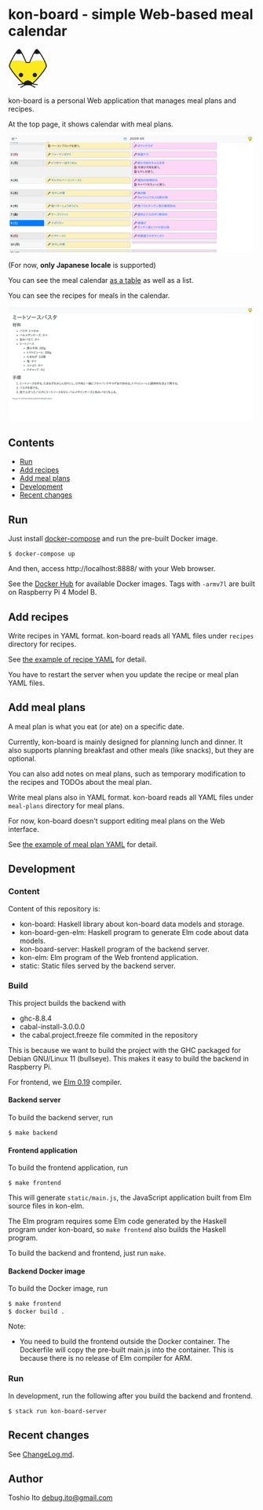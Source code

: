 # kon-board - simple Web-based meal calendar

<img src="static/icons/d/kon.svg" width="80" />

kon-board is a personal Web application that manages meal plans and recipes.

At the top page, it shows calendar with meal plans.

<a href="screenshots/shot_calendar.png"><img src="screenshots/shot_calendar.png" alt="Calendar" width="500" /></a>

(For now, **only Japanese locale** is supported)

You can see the meal calendar [as a table](screenshots/shot_caltable.png) as well as a list.

You can see the recipes for meals in the calendar.

<a href="screenshots/shot_recipe.png"><img src="screenshots/shot_recipe.png" alt="Recipe" width="500" /></a>

## Contents

- [Run](#run)
- [Add recipes](#add-recipes)
- [Add meal plans](#add-meal-plans)
- [Development](#development)
- [Recent changes](#recent-changes)


## Run

Just install [docker-compose](https://docs.docker.com/compose/) and run the pre-built Docker image.

    $ docker-compose up

And then, access http://localhost:8888/ with your Web browser.

See the [Docker Hub](https://hub.docker.com/r/debugito/kon-board/tags) for available Docker images. Tags with `-armv7l` are built on Raspberry Pi 4 Model B.


## Add recipes

Write recipes in YAML format. kon-board reads all YAML files under `recipes` directory for recipes.

See [the example of recipe YAML](kon-board/test/recipes/recipe_example.yaml) for detail.

You have to restart the server when you update the recipe or meal plan YAML files.

## Add meal plans

A meal plan is what you eat (or ate) on a specific date.

Currently, kon-board is mainly designed for planning lunch and dinner.
It also supports planning breakfast and other meals (like snacks), but they are optional.

You can also add notes on meal plans, such as temporary modification to the recipes and TODOs about the meal plan.

Write meal plans also in YAML format. kon-board reads all YAML files under `meal-plans` directory for meal plans.

For now, kon-board doesn't support editing meal plans on the Web interface.

See [the example of meal plan YAML](kon-board/test/meal-plans/plan_example.yaml) for detail.

## Development

### Content

Content of this repository is:

- kon-board: Haskell library about kon-board data models and storage.
- kon-board-gen-elm: Haskell program to generate Elm code about data models.
- kon-board-server: Haskell program of the backend server.
- kon-elm: Elm program of the Web frontend application.
- static: Static files served by the backend server.

### Build

This project builds the backend with

- ghc-8.8.4
- cabal-install-3.0.0.0
- the cabal.project.freeze file commited in the repository

This is because we want to build the project with the GHC packaged for Debian GNU/Linux 11 (bullseye).
This makes it easy to build the backend in Raspberry Pi.

For frontend, we [Elm 0.19](https://elm-lang.org/) compiler.

#### Backend server

To build the backend server, run

    $ make backend

#### Frontend application

To build the frontend application, run

    $ make frontend

This will generate `static/main.js`, the JavaScript application built from Elm source files in kon-elm.

The Elm program requires some Elm code generated by the Haskell program under kon-board, so `make frontend` also builds the Haskell program.

To build the backend and frontend, just run `make`.

#### Backend Docker image

To build the Docker image, run

    $ make frontend
    $ docker build .

Note:

- You need to build the frontend outside the Docker container. The Dockerfile will copy the pre-built main.js into the container. This is because there is no release of Elm compiler for ARM.

### Run

In development, run the following after you build the backend and frontend.

    $ stack run kon-board-server

## Recent changes

See [ChangeLog.md](kon-board/ChangeLog.md).

## Author

Toshio Ito <debug.ito@gmail.com>

